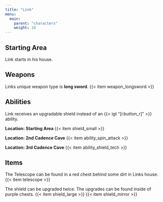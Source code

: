 ```yaml
---
title: "Link"
menu:
  main:
    parent: "characters"
    weight: 10
---
```


## Starting Area

Link starts in his house.

## Weapons

Links unique weapon type is **long sword**.
{{< item weapon_longsword >}}

## Abilities

Link receives an upgradable shield instead of an {{< igt "[i:button_r]" >}} ability.

**Location: Starting Area**
{{< item shield_small >}}

**Location: 2nd Cadence Cave**
{{< item ability_spin_attack >}}

**Location: 3rd Cadence Cave**
{{< item ability_shield_tech >}}

## Items

The Telescope can be found in a red chest behind some dirt in Links house.
{{< item telescope >}}

The shield can be upgraded twice. The upgrades can be found inside of purple chests.
{{< item shield_large >}}
{{< item shield_mirror >}}
